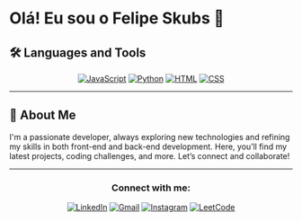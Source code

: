 # Olá! Eu sou o Felipe Skubs 👋


## 🛠️ Languages and Tools

<div align="center">
  
[![JavaScript](https://img.shields.io/badge/JavaScript-F7DF1E?style=for-the-badge&logo=javascript&logoColor=black)]()
[![Python](https://img.shields.io/badge/Python-3776AB?style=for-the-badge&logo=python&logoColor=white)]()
[![HTML](https://img.shields.io/badge/HTML-E34F26?style=for-the-badge&logo=html5&logoColor=white)]()
[![CSS](https://img.shields.io/badge/CSS-1572B6?style=for-the-badge&logo=css3&logoColor=white)]()

</div>

---

## 🌱 About Me
I'm a passionate developer, always exploring new technologies and refining my skills in both front-end and back-end development. Here, you’ll find my latest projects, coding challenges, and more. Let’s connect and collaborate!

---
<div align="center">

### Connect with me:

[![LinkedIn](https://img.shields.io/badge/LinkedIn-0077B5?style=for-the-badge&logo=linkedin&logoColor=white)](https://www.linkedin.com/in/felipe-skubs-oliveira/)
[![Gmail](https://img.shields.io/badge/Gmail-D14836?style=for-the-badge&logo=gmail&logoColor=white)](mailto:felipe.skubs.oliveira@gmail.com)
[![Instagram](https://img.shields.io/badge/Instagram-E4405F?style=for-the-badge&logo=instagram&logoColor=white)](https://www.instagram.com/felipeskubs/)
[![LeetCode](https://img.shields.io/badge/-LeetCode-FFA116?style=for-the-badge&logo=LeetCode&logoColor=black)](https://leetcode.com/u/FelipeSkubs/)
</div>
